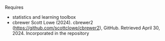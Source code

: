 Requires
- statistics and learning toolbox
- cbrewer Scott Lowe (2024). cbrewer2 (https://github.com/scottclowe/cbrewer2), GitHub. Retrieved April 30, 2024.
Incorporated in the repository
